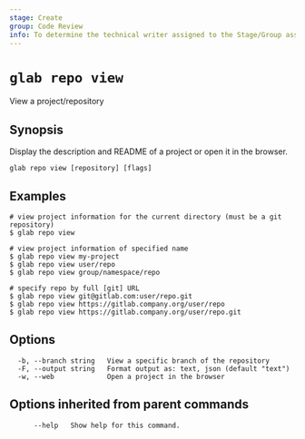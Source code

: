 ```yaml
---
stage: Create
group: Code Review
info: To determine the technical writer assigned to the Stage/Group associated with this page, see https://about.gitlab.com/handbook/product/ux/technical-writing/#assignments
---
```


<!--
This documentation is auto generated by a script.
Please do not edit this file directly. Run `make gen-docs` instead.
-->

# `glab repo view`

View a project/repository

## Synopsis

Display the description and README of a project or open it in the browser.

```plaintext
glab repo view [repository] [flags]
```

## Examples

```plaintext
# view project information for the current directory (must be a git repository)
$ glab repo view

# view project information of specified name
$ glab repo view my-project
$ glab repo view user/repo
$ glab repo view group/namespace/repo

# specify repo by full [git] URL
$ glab repo view git@gitlab.com:user/repo.git
$ glab repo view https://gitlab.company.org/user/repo
$ glab repo view https://gitlab.company.org/user/repo.git

```

## Options

```plaintext
  -b, --branch string   View a specific branch of the repository
  -F, --output string   Format output as: text, json (default "text")
  -w, --web             Open a project in the browser
```

## Options inherited from parent commands

```plaintext
      --help   Show help for this command.
```
